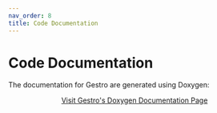 ```yaml
---
nav_order: 8
title: Code Documentation
---
```


# Code Documentation

The documentation for Gestro are generated using Doxygen:

<div align="center">
  <a href="" class="btn">Visit Gestro's Doxygen Documentation Page</a>
</div>

